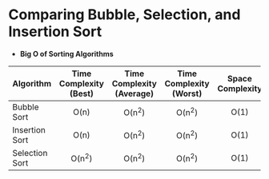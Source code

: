 # Comparing Bubble, Selection, and Insertion Sort

* **Big O of Sorting Algorithms**

Algorithm      | Time Complexity (Best) | Time Complexity (Average) | Time Complexity (Worst) | Space Complexity
:--            | :--:                   | :--:                      | :--:                    | :--:
Bubble Sort    | O(n)                   | O(n<sup>2</sup>)          | O(n<sup>2</sup>)        | O(1)
Insertion Sort | O(n)                   | O(n<sup>2</sup>)          | O(n<sup>2</sup>)        | O(1)
Selection Sort | O(n<sup>2</sup>)       | O(n<sup>2</sup>)          | O(n<sup>2</sup>)        | O(1)
